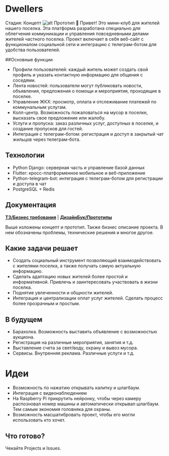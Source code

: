
# Dwellers
Стадия: Концепт
![alt Прототип](https://github.com/Heardline/Dwellers_app/blob/main/docs/ui/UI_prototype_main_screen.png)
👋 Привет! Это мини-клуб для жителей нашего поселка.
Эта платформа разработана специально для облегчения коммуникации и управления повседневными делами жителей частного поселка. Проект включает в себя веб-сайт с функционалом социальной сети и интеграцию с телеграм-ботом для удобства пользователей.

##Основные функции
- Профили пользователей: каждый житель может создать свой профиль и указать контактную информацию для общения с соседями.
- Лента новостей: пользователи могут публиковать новости, объявления, предложения о помощи и мероприятия, проходящие в поселке.
- Управление ЖКХ: просмотр, оплата и отслеживание платежей по коммунальным услугам.
- Колл-центр. Возможность пожаловаться на мусор в поселке, высказать свое предложение или жалобу.
- Услуги и пропуска: заказ различных услуг, доступных в поселке, и создание пропусков для гостей.
- Интеграция с телеграм-ботом: регистрация и доступ в закрытый чат жильцов через телеграм-бота.
## Технологии
- Python Django: серверная часть и управление базой данных
- Flutter: кросс-платформенное мобильное и веб-приложение
- Python-telegram-bot: интеграция с телеграм-ботом для регистрации и доступа в чат
- PostgreSQL + Redis
## Документация
**[ТЗ/Бизнес требования](https://github.com/Heardline/Dwellers_app/blob/main/docs/%D0%91%D0%B8%D0%B7%D0%BD%D0%B5%D1%81-%D1%82%D1%80%D0%B5%D0%B1%D0%BE%D0%B2%D0%B0%D0%BD%D0%B8%D1%8F.md)** |
**[ДизайнБук/Прототипы](https://github.com/Heardline/Dwellers_app/blob/main/docs/%D0%94%D0%B8%D0%B7%D0%B0%D0%B9%D0%BD-%D0%B1%D1%83%D0%BA.md)**

Выше изложены концепт и прототип. Также бизнес описание проекта. В нем обозначены проблемы, технические решения и многое другое.

## Какие задачи решает
- Создать социальный инструмент позволяющий взаимодействовать с жителями поселка, а также получать самую актуальную информацию. 
- Сделать адаптацию новых жителей более простой и информативной. Привлечь и заинтересовать участвовать в жизни поселка. 
- Поднятие увлеченности и общности жителей. 
- Интеграция и централизации оплат услуг жителей. Сделать процесс более прозрачным и простым. 

## В будущем
- Барахолка. Возможность выставить объявление с возможностью аукциона. 
- Регистрация на различные мероприятия, занятия и т.д.
- Выставление счета за свет/воду, охрану и вывоз мусора. 
- Сервисы. Внутренняя реклама. Различные услуги и т.д.
# Идеи
- Возможность по нажатию открывать калитку и шлагбаум.
- Интеграция с видеонаблюдением
- На Raspberry Pi прикрутить нейронку, чтобы через камеру распозновал номер машины и автоматически открывал шлагбаум. Тем самым экономия головняка для охраны. 
- Возможность масшатибровать проект, чтобы его могли использовать кто хочет. 
## Что готово?
Чекайте Projects и Issues. 
